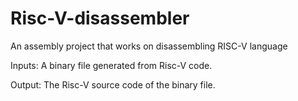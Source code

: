 # Risc-V-disassembler
An assembly project that works on disassembling RISC-V language 

Inputs:
  A binary file generated from Risc-V code. 
  
 Output:
   The Risc-V source code of the binary file. 
